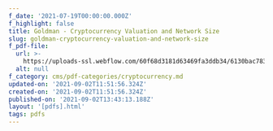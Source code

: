 ```yaml
---
f_date: '2021-07-19T00:00:00.000Z'
f_highlight: false
title: Goldman - Cryptocurrency Valuation and Network Size
slug: goldman-cryptocurrency-valuation-and-network-size
f_pdf-file:
  url: >-
    https://uploads-ssl.webflow.com/60f68d3181d63469fa3ddb34/6130bac783f934636b7c18bb_Goldman%20-%20Cryptocurrency%20Valuation%20and%20Network%20Size%20(Pandl_Rosenberg).pdf
  alt: null
f_category: cms/pdf-categories/cryptocurrency.md
updated-on: '2021-09-02T11:51:56.324Z'
created-on: '2021-09-02T11:51:56.324Z'
published-on: '2021-09-02T13:43:13.188Z'
layout: '[pdfs].html'
tags: pdfs
---
```



